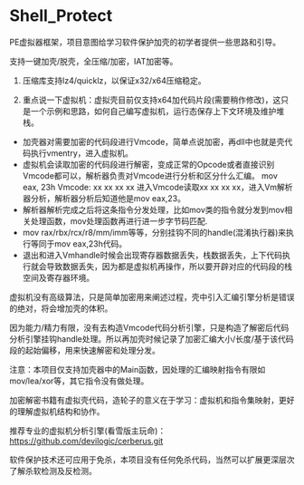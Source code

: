# Shell_Protect
PE虚拟器框架，项目意图给学习软件保护加壳的初学者提供一些思路和引导。

支持一键加壳/脱壳，全压缩/加密，IAT加密等。
1. 压缩库支持lz4/quicklz，以保证x32/x64压缩稳定。

2. 重点说一下虚拟机：虚拟壳目前仅支持x64加代码片段(需要稍作修改)，这只是一个示例和思路，如何自己编写虚拟机，运行态保存上下文环境及维护堆栈。
- 加壳器对需要加密的代码段进行Vmcode，简单点说加密，再dll中也就是壳代码执行vmentry，进入虚拟机。
- 虚拟机会读取加密的代码段进行解密，变成正常的Opcode或者直接识别Vmcode都可以，解析器负责对Vmcode进行分析和区分什么汇编。
mov eax, 23h  Vmcode: xx xx xx xx 进入Vmcode读取xx xx xx xx，进入Vm解析器分析，解析器分析后知道他是mov eax,23。
- 解析器解析完成之后将这条指令分发处理，比如mov类的指令就分发到mov相关处理函数，mov处理函数再进行进一步字节码匹配.
- mov rax/rbx/rcx/r8/mm/imm等等，分别挂钩不同的handle(混淆执行器)来执行等同于mov eax,23h代码。
- 退出和进入Vmhandle时候会出现寄存器数据丢失，栈数据丢失，上下代码执行就会导致数据丢失，因为都是虚拟机再操作，所以要开辟对应的代码段的栈空间及寄存器环境。

虚拟机没有高级算法，只是简单加密用来阐述过程，壳中引入汇编引擎分析是错误的绝对，将会增加壳的体积。

因为能力/精力有限，没有去构造Vmcode代码分析引擎，只是构造了解密后代码分析引擎挂钩handle处理。所以再加壳时候记录了加密汇编大小/长度/基于该代码段的起始偏移，用来快速解密和处理分发。

注意：本项目仅支持加壳器中的Main函数，因处理的汇编映射指令有限如mov/lea/xor等，其它指令没有做处理。

加密解密书籍有虚拟壳代码，造轮子的意义在于学习：虚拟机和指令集映射，更好的理解虚拟机结构和协作。

推荐专业的虚拟机分析引擎(看雪版主玩命)： https://github.com/devilogic/cerberus.git 

软件保护技术还可应用于免杀，本项目没有任何免杀代码，当然可以扩展更深层次了解杀软检测及反检测。
